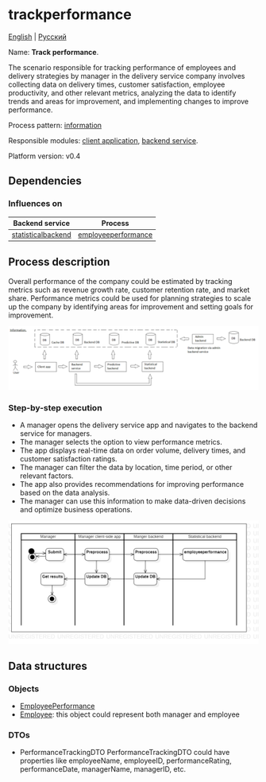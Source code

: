 # trackperformance

[English](trackperformance.md) | [Русский](trackperformance.ru.md)

Name: **Track performance**.

The scenario responsible for tracking performance of employees and delivery strategies by manager in the delivery service company involves collecting data on delivery times, customer satisfaction, employee productivity, and other relevant metrics, analyzing the data to identify trends and areas for improvement, and implementing changes to improve performance.

Process pattern: [information](../../processpatterns/information.md)

Responsible modules: [client application](../../frontend/managerclient.md), [backend service](../../backend/managerbackend.md).

Platform version: v0.4

## Dependencies

### Influences on

| Backend service | Process |
| --- | ---- |
| [statisticalbackend](../../backend/statisticalbackend.md) | [employeeperformance](../statisticalbackend/employeeperformance.md) |

## Process description

Overall performance of the company could be estimated by tracking metrics such as revenue growth rate, customer retention rate, and market share. Performance metrics could be used for planning strategies to scale up the company by identifying areas for improvement and setting goals for improvement.

![information_overall](../../img/processpatterns/information_overall.png)

### Step-by-step execution

- A manager opens the delivery service app and navigates to the backend service for managers.
- The manager selects the option to view performance metrics.
- The app displays real-time data on order volume, delivery times, and customer satisfaction ratings.
- The manager can filter the data by location, time period, or other relevant factors.
- The app also provides recommendations for improving performance based on the data analysis.
- The manager can use this information to make data-driven decisions and optimize business operations.

![manager.trackperformance](../../img/activitydiagrams/manager.trackperformance.png)

## Data structures

### Objects

- [EmployeePerformance](https://github.com/alexeysp11/workflow-lib/blob/main/src/Models/Business/InformationSystem/EmployeePerformance.cs)
- [Employee](https://github.com/alexeysp11/workflow-lib/blob/main/src/Models/Business/InformationSystem/Employee.cs): this object could represent both manager and employee

### DTOs

- PerformanceTrackingDTO
    PerformanceTrackingDTO could have properties like employeeName, employeeID, performanceRating, performanceDate, managerName, managerID, etc. 
